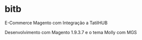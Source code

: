 # bitb
E-Commerce Magento com Integração a TatilHUB

Desenvolvimento com Magento 1.9.3.7 e o tema Molly com MGS
